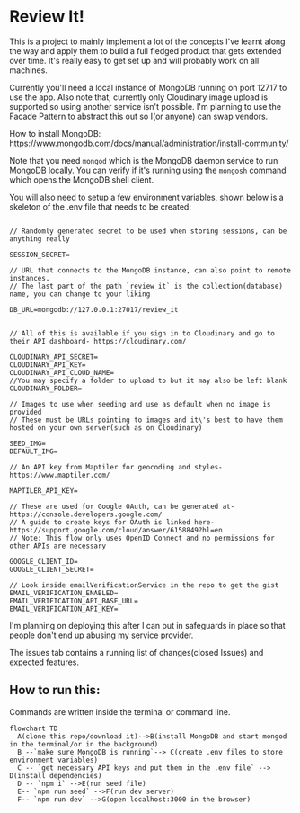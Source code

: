 # Review It!

This is a project to mainly implement a lot of the concepts I've learnt along the way and apply them to build a full fledged product that gets extended over time.
It's really easy to get set up and will probably work on all machines.

Currently you'll need a local instance of MongoDB running on port 12717 to use the app.
Also note that, currently only Cloudinary image upload is supported so using another service isn't possible.
I'm planning to use the Facade Pattern to abstract this out so I(or anyone) can swap vendors.

How to install MongoDB: https://www.mongodb.com/docs/manual/administration/install-community/

Note that you need `mongod` which is the MongoDB daemon service to run MongoDB locally. You can verify if it's running using the `mongosh` command which opens the MongoDB shell client.

You will also need to setup a few environment variables, shown below is a skeleton of the .env file that needs to be created:

```

// Randomly generated secret to be used when storing sessions, can be anything really

SESSION_SECRET=

// URL that connects to the MongoDB instance, can also point to remote instances.
// The last part of the path `review_it` is the collection(database) name, you can change to your liking

DB_URL=mongodb://127.0.0.1:27017/review_it


// All of this is available if you sign in to Cloudinary and go to their API dashboard- https://cloudinary.com/

CLOUDINARY_API_SECRET=
CLOUDINARY_API_KEY=
CLOUDINARY_API_CLOUD_NAME=
//You may specify a folder to upload to but it may also be left blank
CLOUDINARY_FOLDER=

// Images to use when seeding and use as default when no image is provided
// These must be URLs pointing to images and it\'s best to have them hosted on your own server(such as on Cloudinary)

SEED_IMG=
DEFAULT_IMG=

// An API key from Maptiler for geocoding and styles- https://www.maptiler.com/

MAPTILER_API_KEY=

// These are used for Google OAuth, can be generated at- https://console.developers.google.com/
// A guide to create keys for OAuth is linked here- https://support.google.com/cloud/answer/6158849?hl=en
// Note: This flow only uses OpenID Connect and no permissions for other APIs are necessary

GOOGLE_CLIENT_ID=
GOOGLE_CLIENT_SECRET=

// Look inside emailVerificationService in the repo to get the gist
EMAIL_VERIFICATION_ENABLED=
EMAIL_VERIFICATION_API_BASE_URL=
EMAIL_VERIFICATION_API_KEY=
```

I'm planning on deploying this after I can put in safeguards in place so that people don't end up abusing my service provider.

The issues tab contains a running list of changes(closed Issues) and expected features.

## How to run this:

Commands are written inside the terminal or command line.

```mermaid
flowchart TD
  A(clone this repo/download it)-->B(install MongoDB and start mongod in the terminal/or in the background)
  B --`make sure MongoDB is running`--> C(create .env files to store environment variables)
  C -- `get necessary API keys and put them in the .env file` --> D(install dependencies)
  D -- `npm i` -->E(run seed file)
  E-- `npm run seed` -->F(run dev server)
  F-- `npm run dev` -->G(open localhost:3000 in the browser)
```
